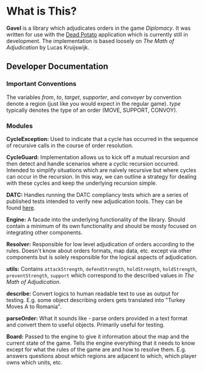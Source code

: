 # What is This?

__Gavel__ is a library which adjudicates orders in the game _Diplomacy_. It was written for use with the [Dead Potato](http://deadpotato.org) application which is currently still in development. The implementation is based loosely on _The Math of Adjudication_ by Lucas Kruijswijk.

## Developer Documentation

### Important Conventions

The variables _from_, _to_, _target_, _supporter_, and _convoyer_ by convention denote a region (just like you would expect in the regular game). _type_ typically denotes the type of an order (MOVE, SUPPORT, CONVOY).

### Modules
__CycleException:__ Used to indicate that a cycle has occurred in the sequence of recursive calls in the course of order resolution.

__CycleGuard:__ Implementation allows us to kick off a mutual recursion and then detect and handle scenarios where a cyclic recursion occurred. Intended to simplify situations which are naïvely recursive but where cycles can occur in the recursion. In this way, we can outline a strategy for dealing with these cycles and keep the underlying recursion simple.

__DATC:__ Handles running the DATC compliancy tests which are a series of published tests intended to verify new adjudication tools. They can be found [here](http://web.inter.nl.net/users/L.B.Kruijswijk/).

__Engine:__ A facade into the underlying functionality of the library. Should contain a minimum of its own functionality and should be mosty focused on integrating other components.

__Resolver:__ Responsible for low level adjudication of orders according to the rules. Doesn't know about orders formats, map data, etc. except via other components but is solely responsible for the logical aspects of adjudication.

__utils:__ Contains `attackStrength`, `defendStrength`, `holdStrength`, `holdStrength`, `preventStrength`, `support` which correspond to the described values in _The Math of Adjudication_.

__describe:__ Convert logics to human readable text to use as output for testing. E.g. some object describing orders gets translated into "Turkey Moves A to Romania".

__parseOrder:__ What it sounds like - parse orders provided in a text format and convert them to useful objects. Primarily useful for testing.

__Board:__ Passed to the engine to give it information about the map and the current state of the game. Tells the engine everything that it needs to know except for what the rules of the game are and how to resolve them. E.g. answers questions about which regions are adjacent to which, which player owns which units, etc.